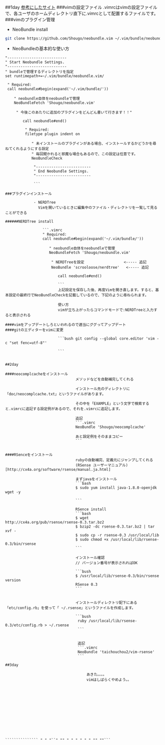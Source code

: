 ##1day
[参考にしたサイト](http://catcher-in-the-tech.net/1063/)
###vimの設定ファイル
.vimrcはvimの設定ファイルで、各ユーザのホームディレクトリ直下に.vimrcとして配置するファイルです。 
###vimのプラグイン管理

- NeoBundle install

```bash
git clone https://github.com/Shougo/neobundle.vim ~/.vim/bundle/neobundle.vim
```

- NeoBundleの基本的な使い方

```.vimrc
"---------------------------
" Start Neobundle Settings.
"---------------------------
" bundleで管理するディレクトリを指定
set runtimepath+=~/.vim/bundle/neobundle.vim/
 
 " Required:
 call neobundle#begin(expand('~/.vim/bundle/'))
  
	" neobundle自体をneobundleで管理
	NeoBundleFetch 'Shougo/neobundle.vim'
	 
	 " 今後このあたりに追加のプラグインをどんどん書いて行きます！！"
	  
		call neobundle#end()
		 
		 " Required:
		 filetype plugin indent on
		  
			" 未インストールのプラグインがある場合、インストールするかどうかを尋ねてくれるようにする設定
			" 毎回聞かれると邪魔な場合もあるので、この設定は任意です。
			NeoBundleCheck
			 
			 "-------------------------
			 " End Neobundle Settings.
			 "-------------------------
			 
			 ```
			 
###プラグインインストール
			 
			 - NERDTree
			   Vimを開いているときに編集中のファイル・ディレクトリを一覧して見ることができる
				 
######NERDTree install
				 
				 ```.vimrc
				 " Required:
				 call neobundle#begin(expand('~/.vim/bundle/'))
				  
					" neobundle自体をneobundleで管理
					NeoBundleFetch 'Shougo/neobundle.vim'
					 
					 " NERDTreeを設定                  <----- 追記
					 NeoBundle 'scrooloose/nerdtree'   <----- 追記
					  
						call neobundle#end()
						
						```
						上記設定を保存した後、再度Vimを開き直します。すると、基本設定の最終行でNeoBundleCheckを記載しているので、下記のように尋ねられます。
						
						使い方
						vimが立ち上がったらコマンドモードで:NERDTreeと入力すると表示される
						
####vimをアップデートしろといわれるので適当にググってアップデート
####gitのエディターをvimに変更
						
						```bush git config --global core.editor 'vim -c "set fenc=utf-8"'
						
						```
						  
							  
##2day
								
####neocomplcacheをインストール
								メソッドなどを自動補完してくれる
								
								インストール先のディレクトリに「doc/neocomplcache.txt」というファイルがあります。
								
								その中を「EXAMPLE」という文字で検索すると.vimrcに追記する設定例があるので、それを.vimrcに追記します。
								
								追記
								```.vimrc
								NeoBundle 'Shougo/neocomplcache'
								
								あと設定例をそのままコピー
								```
								
								
####RSenceをインストール
								rubyの自動補完、定義元にジャンプしてくれる
								(RSense ユーザーマニュアル)[http://cx4a.org/software/rsense/manual.ja.html]
								
								まずjavaをインストール
								```bash
								$ sudo yum install java-1.8.0-openjdk wget -y
								
								```
								
								RSence install
								```bash
								$ wget http://cx4a.org/pub/rsense/rsense-0.3.tar.bz2
								$ bzip2 -dc rsense-0.3.tar.bz2 | tar xvf -
								$ sudo cp -r rsense-0.3 /usr/local/lib
								$ sudo chmod +x /usr/local/lib/rsense-0.3/bin/rsense
								```
								
								インストール確認
								// バージョン番号が表示されればOK
								
								```bush
								$ /usr/local/lib/rsense-0.3/bin/rsense version
								RSense 0.3
								```
								
								
								インストールディレクトリ配下にある「etc/config.rb」を使って「 ~/.rsense」というファイルを作成します。
								
								```bush
								 ruby /usr/local/lib/rsense-0.3/etc/config.rb > ~/.rsense
								 ```
								 
								 
								 追記
								 ```.vimrc
								 NeoBundle 'taichouchou2/vim-rsense'
								 ```
								   
##3day
									 
									 あきた。。。。
									 vimはしばらくやめよう。。									   
										   
											   
												   
													   
														   
															   
																   
																	   
																		   
																			   
																				   
																					   
																						   ``````````````` " " "``" "" " " " " " " "" ""```
